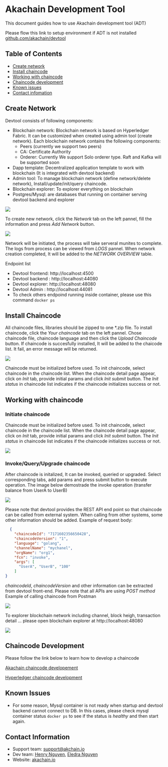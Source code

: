 # Akachain Development Tool

This document guides how to use Akachain development tool (ADT)

Please flow this link to setup environment if ADT is not installed [github.com/akachain/devtool](https://github.com/Akachain/devtool)


## Table of Contents

  - [Create network](#create-network)
  - [Install chaincode](#install-chaincode)
  - [Working with chaincode](#Working-with-chaincode)
  - [Chaincode development](#chaincode-development)
  - [Known issues](#known-issues)
  - [Contact infomation](#contact-information)

## Create Network

Devtool consists of following components:
- Blockchain network: Blockchain network is based on Hyperledger Fabric. It can be customized when created using admin tool (create network). Each blockchain network contains the following components:
  - Peers (currently we support two peers)
  - CA: Certificate Authority
  - Orderer: Currently We support Solo orderer type. Raft and Kafka will be supported soon
- Dapp template: Decentralized application template to work with blockchain (It is integrated with devtool backend)
- Admin tool: To manage blockchain network (define network/delete network), Install/update/init/query chaincode.
- Blockchain explorer: To explorer everything on blockchain
- Postgres/Mysql: are databases that running on container serving devtool backend and explorer

![](../images/devtool_diagram.jpg)

To create new network, click the *Network* tab on the left pannel, fill the information and press *Add Network* button.

![](../images/create_network.jpg)

Network will be initiated, the process will take serveral munites to complete. The logs from process can be viewed from *LOGS* pannel.
When network creation completed, It will be added to the *NETWORK OVERVIEW* table.

Endpoint list
- Devtool frontend: http://localhost:4500
- Devtool backend : http://localhost:44080
- Devtool explorer: http://localhost:48080
- Devtool Admin   : http://localhost:44081
- To check others endpoind running inside container, please use this command `docker ps`

## Install Chaincode
All chaincode files, libraries should be zipped to one *.zip file. To install chaincode, click the *Your chaincode* tab on the left pannel. Chose chaincode file, chaincode language and then click the *Upload Chaincode* button. If chaincode is succesfully installed, It will be added to the chaicode list. It fail, an error message will be returned.

![](../images/install_chaincode.jpg)

Chaincode must be initialized before used. To init chaincode, select chaincode in the chaincode list. When the chaincode detail page appear, click on *Init* tab, provide initial params and click *Init submit* button. The *Init status* in chaincode list indicates if the chaincode initializes success or not.

## Working with chaincode
### Initiate chaincode
Chaincode must be initialized before used. To init chaincode, select chaincode in the chaincode list. When the chaincode detail page appear, click on *Init* tab, provide initial params and click *Init submit* button. The *Init status* in chaincode list indicates if the chaincode initializes success or not.

![](../images/init_chaincode.jpg)

### Invoke/Query/Upgrade chaincode
After chaincode is initalized, It can be invoked, queried or upgraded. Select corresponding tabs, add params and press submit button to execute operation. The image below demostrade the invoke operation (transfer balance from UserA to UserB)

![](../images/invoke_chaincode.jpg)

Please note that devtool provides the REST API end point so that chaincode can be called from external system. When calling from other systems, some other information should be added.
Example of request body:
```json
  {
    "chaincodeId": "7171602356650428",
    "chaincodeVersion": "1",
    "language": "golang",
    "channelName": "mychanel",
    "orgName": "org1",
    "fcn": "invoke",
    "args": [
      "UserA", "UserB", "100"
    ]
}
```
*chaincodeId*, *chaincodeVersion* and other information can be extracted from devtool front-end. Please note that all APIs are using *POST method*
Example of calling chaincode from Postman

![](../images/postman_chaincode.jpg)

To explorer blockchain network including channel, block heigh, transaction detail ... please open blockchain explorer at http://localhost:48080

![](../images/tx_explorer.jpg)

## Chaincode Development
Please follow the link below to learn how to develop a chaincode 

[Akachain chaincode developement](https://akc-assets.s3-ap-southeast-1.amazonaws.com/documents/AKC_Chaincode_guideline.pdf)

[Hyperledger chaincode development](https://hyperledger-fabric.readthedocs.io/en/release-1.4/tutorials.html)

## Known Issues
- For some reason, Mysql container is not ready when startup and devtool backend cannot connect to DB. In this cases, please check mysql container status `docker ps` to see if the status is *healthy* and then start again.

## Contact Information
- Support team: [support@akchain.io](mailto:support@akachain.io)
- Dev team: [Henry Nguyen](mailto:longnv27@fsoft.com.vn), [Eledra Nguyen](mailto:longnv35@fsoft.com.vn)
- Website: [akachain.io](https://akachain.io)
